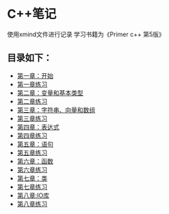 # C++笔记

使用xmind文件进行记录
学习书籍为《Primer c++ 第5版》

## 目录如下：
- [第一章：开始](1.开始.xmind.zip)
- [第一章练习](第一章练习)
- [第二章：变量和基本类型](2.变量和基本类型.xmind.zip)
- [第二章练习](第二章练习)
- [第三章：字符串、向量和数组](字符串、向量和数组.xmind.zip)
- [第三章练习](第三章练习)
- [第四章：表达式](字符串、向量和数组.xmind.zip)
- [第四章练习](第四章练习)
- [第五章：语句](语句.xmind.zip)
- [第五章练习](第五章练习)
- [第六章：函数](函数.xmind.zip)
- [第六章练习](第六章练习)
- [第七章：类](类.xmind.zip)
- [第七章练习](第七章练习)
- [第八章:IO库](IO库.xmind.zip)
- [第八章练习](第八章练习)

